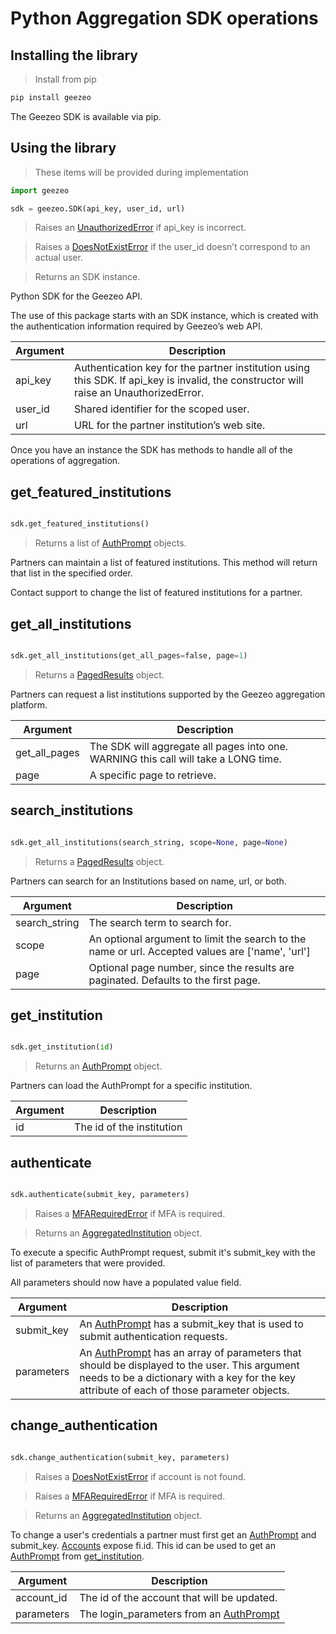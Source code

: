 # Python Aggregation SDK operations

## Installing the library

> Install from pip

```python
pip install geezeo
```

The Geezeo SDK is available via pip. 

## Using the library

> These items will be provided during implementation

```python
import geezeo

sdk = geezeo.SDK(api_key, user_id, url)
```

> Raises an [UnauthorizedError](#unauthorizederror) if api_key is incorrect.
 
> Raises a [DoesNotExistError](#doesnotexisterror) if the user_id doesn’t correspond to an actual user.

> Returns an SDK instance. 


Python SDK for the Geezeo API.

The use of this package starts with an SDK instance, which is created with the authentication information required by Geezeo’s web API.


| Argument | Description |
| -------- | ----------- |
| api_key  | Authentication key for the partner institution using this SDK. If api_key is invalid, the constructor will raise an UnauthorizedError. |
| user_id  | Shared identifier for the scoped user.|
| url      | URL for the partner institution’s web site. |


Once you have an instance the SDK has methods to handle all of the operations of aggregation.


## get_featured_institutions


```python

sdk.get_featured_institutions()

```

> Returns a list of [AuthPrompt](#authprompt) objects.

Partners can maintain a list of featured institutions. This method will return that list in the specified order.

Contact support to change the list of featured institutions for a partner.

## get_all_institutions

```python

sdk.get_all_institutions(get_all_pages=false, page=1)

```

> Returns a [PagedResults](#pagedresults) object.

Partners can request a list institutions supported by the Geezeo aggregation platform.

| Argument | Description |
| -------- | ----------- |
| get_all_pages | The SDK will aggregate all pages into one. WARNING this call will take a LONG time. |
| page | A specific page to retrieve.|



## search_institutions

```python

sdk.get_all_institutions(search_string, scope=None, page=None)

```

> Returns a [PagedResults](#pagedresults) object.

Partners can search for an Institutions based on name, url, or both.

| Argument | Description |
| -------- | ----------- |
| search_string | The search term to search for. |
| scope | An optional argument to limit the search to the name or url. Accepted values are ['name', 'url']|
| page | Optional page number, since the results are paginated. Defaults to the first page. |


## get_institution

```python

sdk.get_institution(id)

```

> Returns an [AuthPrompt](#authprompt) object.

Partners can load the AuthPrompt for a specific institution.

| Argument | Description |
| -------- | ----------- |
| id | The id of the institution |

## authenticate

```python

sdk.authenticate(submit_key, parameters)

```

> Raises a [MFARequiredError](#mfarequirederror) if MFA is required.

> Returns an [AggregatedInstitution](#aggregatedinstitution) object.


To execute a specific AuthPrompt request, submit it's submit_key with the list of parameters that were provided.

All parameters should now have a populated value field.

| Argument | Description |
| -------- | ----------- |
| submit_key | An [AuthPrompt](#authprompt) has a submit_key that is used to submit authentication requests.|
| parameters | An [AuthPrompt](#authprompt) has an array of parameters that should be displayed to the user. This argument needs to be a dictionary with a key for the key attribute of each of those parameter objects. |


## change_authentication

```python

sdk.change_authentication(submit_key, parameters)

```

> Raises a [DoesNotExistError](#doesnotexisterror) if account is not found.

> Raises a [MFARequiredError](#mfarequirederror) if MFA is required.

> Returns an [AggregatedInstitution](#aggregatedinstitution) object.


To change a user's credentials a partner must first get an [AuthPrompt](#authprompt) and submit_key. [Accounts](#accounts) expose fi.id. This id can be used to get an [AuthPrompt](#authprompt) from [get_institution](#get_institution). 



| Argument | Description |
| -------- | ----------- |
| account_id | The id of the account that will be updated.|
| parameters | The login_parameters from an [AuthPrompt](#authprompt)|

